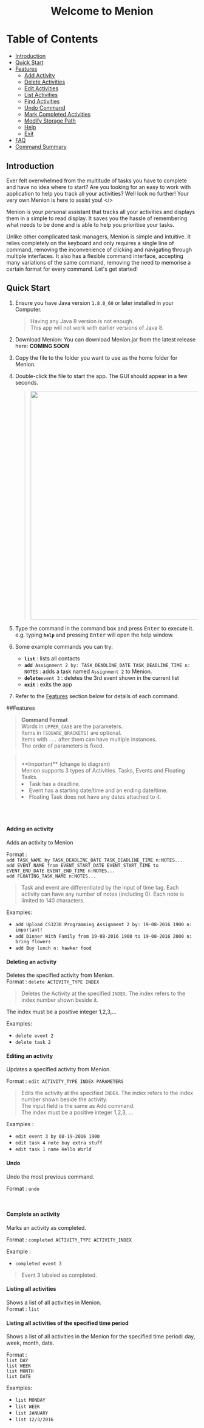 <center><h1>  Welcome to Menion </h1> </center>



# Table of Contents

* [Introduction](#Introduction)
* [Quick Start](#quick-start)
* [Features](#features)
  * [Add Activity](#adding-an-activity)
  * [Delete Activities](#deleting-an-activity)
  * [Edit Activities](#editting-an-activity)
  * [List Activities](#listing-all-activities)
  * [Find Activities](#finding-all-activities-containing-any-keyword-in-their-name)
  * [Undo Command](#undo-command)
  * [Mark Completed Activities](#complete-an-activity)
  * [Modify Storage Path](#modifying-the-storage-path)
  * [Help](#viewing-help)
  * [Exit](#exiting-the-program)
* [FAQ](#faq)
* [Command Summary](#command-summary)

## Introduction
Ever felt overwhelmed from the multitude of tasks you have to complete and have no idea where to start? Are you looking for an easy to work with application to help you track all your activities? Well look no further! Your very own Menion is here to assist you!
</>

Menion is your personal assistant that tracks all your activities and displays them in a simple to read display. It saves you the hassle of remembering what needs to be done and is able to help you prioritise your tasks.

Unlike other complicated task managers, Menion is simple and intuitive. It relies completely on the keyboard and only requires a single line of command, removing the inconvenience of clicking and navigating through multiple interfaces. It also has a flexible command interface, accepting many variations of the same command, removing the need to memorise a certain format for every command. Let's get started!
## Quick Start

1. Ensure you have Java version `1.8.0_60` or later installed in your Computer.<br>
   > Having any Java 8 version is not enough. <br>
   This app will not work with earlier versions of Java 8.
   
2. Download Menion: You can download Menion.jar from the latest release here: 
   **COMING SOON**
3. Copy the file to the folder you want to use as the home folder for  Menion.
4. Double-click the file to start the app. The GUI should appear in a few seconds. 
   > <img src="images/MainPageLayout.jpg" width="600">

5. Type the command in the command box and press <kbd>Enter</kbd> to execute it. <br>
   e.g. typing **`help`** and pressing <kbd>Enter</kbd> will open the help window. 
6. Some example commands you can try:
   * **`list`** : lists all contacts
   * **`add`**` Assignment 2 by: TASK_DEADLINE_DATE TASK_DEADLINE_TIME n: NOTES` : 
     adds a task named `Assignment 2` to Menion.
   * **`delete`**`event 3` : deletes the 3rd event shown in the current list
   * **`exit`** : exits the app
7. Refer to the [Features](#features) section below for details of each command.<br>


##Features

> **Command Format**<br>
> Words in `UPPER_CASE` are the parameters.<br>
> Items in `[SQUARE_BRACKETS]` are optional.<br>
> Items with `...` after them can have multiple instances.<br>
> The order of parameters is fixed.


> <br>
> **Important** (change to diagram) <br> 
> Menion supports 3 types of Activities. Tasks, Events and Floating Tasks. 
> <li style="padding-top:1px">Task has a deadline.
> <li>Event has a starting date/time and an ending date/time.
> <li> Floating Task does not have any dates attached to it.

<br><br>
#### Adding an activity
Adds an activity to Menion<br>

Format : <br>
`add TASK_NAME by TASK_DEADLINE_DATE TASK_DEADLINE_TIME n:NOTES...` <br>
`add EVENT_NAME from EVENT_START_DATE EVENT_START_TIME to EVENT_END_DATE EVENT_END_TIME n:NOTES...`<br>
`add FLOATING_TASK_NAME n:NOTES...`<br> 

> Task and event are differentiated by the input of time tag. Each activity can have any number of notes (including 0). Each note is limited to 140 characters.


Examples: 

* `add Upload CS3230 Programming Assignment 2 by: 19-08-2016 1900 n: important!`
* `add Dinner With Family from 19-08-2016 1900 to 19-08-2016 2000 n: bring flowers`
*  `add Buy lunch n: hawker food`

#### Deleting an activity
Deletes the specified activity from Menion.<br>
Format : `delete ACTIVITY_TYPE INDEX`

>Deletes the Activity at the specified `INDEX`. The index refers to the index number shown beside it.

The index must be a positive integer 1,2,3,...

Examples:

* `delete event 2`
* `delete task 2`

#### Editing an activity
Updates a specified activity from Menion.

Format : `edit ACTIVITY_TYPE INDEX PARAMETERS`
> Edits the activity at the specified `INDEX`. The index refers to the index number shown beside the activity. <br>
> The input field is the same as Add command. <br>
> The index must be a positive integer 1,2,3, ...

Examples :

* `edit event 3 by 08-19-2016 1900`
* `edit task 4 note buy extra stuff`
* `edit task 1 name Hello World`

#### Undo
Undo the most previous command.

Format : `undo`

<br>

#### Complete an activity
Marks an activity as completed.

Format : `completed ACTIVITY_TYPE ACTIVITY_INDEX`

Example : 

* `completed event 3`

> Event 3 labeled as completed.


#### Listing all activities
Shows a list of all activities in Menion.<br>
Format : `list`

#### Listing all activities of the specified time period
Shows a list of all activities in the Menion for the specified time period: day, week, month, date.<br>

Format : <br>
`list DAY` <br>
`list WEEK` <br>
`list MONTH` <br>
`list DATE` <br>

Examples:

* `list MONDAY`
* `list WEEK`
* `list JANUARY`
* `list 12/3/2016`

<br><br><br><br><br><br><br><br><br><br><br><br><br><br><br><br><br>

#### Finding all activities containing any keyword in their name
Finds any activities whose names contain any of the given keywords.<br>

Format : `find KEYWORD [MORE_KEYWORDS]`
>* The search is not case sensitive. e.g. `sleep` will match `Sleep`
>* Only the name of activity is searched.
>* Only full words will be matched e.g. `sleep` will not match `sleeping`
>* Activity name matching at least one keyword will be returned (i.e `OR` search). e.g. `sleep` will match `sleep for 8 hours`

Examples:

* find `Sleep`
> Displays : [sleep n: for 8 hours]

* find `go to gym`
> Displays: [any activity having the keywords go, to, gym]


#### Clearing all entries
Clear all entries from Menion.<br>

Format : `clear`

#### Modifying the storage path
Modify the storage path that stores all the data.<br>

Format : `modify storage path STORAGE_LOCATION`

Examples:

* modify storage path user/Desktop

#### Viewing help
Format : `help`

> A list of available commands and how to use them will be shown on a new window.

#### Exiting the program
Exits the program.
Format : `exit`

#### Saving the data
Menion data are saved in the hard disk automatically after any command that changes the data.
There is no need to save manually.<br>



## FAQ

**Q**: How do I transfer my data to another Computer?<br>
**A**: Install the app in the other computer and overwrite the empty data file it creates with 
       the file that contains the data of your previous Menion folder.
       
## Command Summary

Command | Format  
-------- | :-------- 
Add | `add TASK_NAME d/DEADLINE_TASK r/TASK_REMINDER p/PRIORITY n/NOTES...`
Clear | `clear`
Delete | `delete INDEX`
Exit | `exit`
Find | `find KEYWORD [MORE_KEYWORDS]`
List | `list`
Help | `help`
Modify Storage Path | `modify storage path STORAGE_LOCATION`


## GLOSSARY

* Storage Path

 - This is the directory where your data will be saved.

